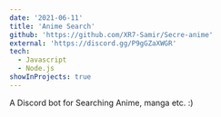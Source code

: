 ```yaml
---
date: '2021-06-11'
title: 'Anime Search'
github: 'https://github.com/XR7-Samir/Secre-anime'
external: 'https://discord.gg/P9gGZaXWGR'
tech:
  - Javascript
  - Node.js
showInProjects: true
---
```


A Discord bot for Searching Anime, manga etc. :)
